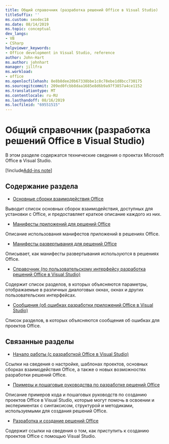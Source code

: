 ```yaml
---
title: Общий справочник (разработка решений Office в Visual Studio)
titleSuffix: ''
ms.custom: seodec18
ms.date: 08/14/2019
ms.topic: conceptual
dev_langs:
- VB
- CSharp
helpviewer_keywords:
- Office development in Visual Studio, reference
author: John-Hart
ms.author: johnhart
manager: jillfra
ms.workload:
- office
ms.openlocfilehash: 8e8b8dee20b67338bbe1c8c78ebe1d8bcc730175
ms.sourcegitcommit: 209ed0fcbb8daa1685e8d6b9a97f3857a4ce1152
ms.translationtype: MT
ms.contentlocale: ru-RU
ms.lasthandoff: 08/16/2019
ms.locfileid: "69551515"
---
```

# <a name="general-reference-office-development-in-visual-studio"></a>Общий справочник (разработка решений Office в Visual Studio)
  В этом разделе содержатся технические сведения о проектах Microsoft Office в Visual Studio.

[!include[Add-ins note](includes/addinsnote.md)]

## <a name="in-this-section"></a>Содержание раздела
- [Основные сборки взаимодействия Office](../vsto/office-primary-interop-assemblies.md)

 Выводит список основных сборок взаимодействия, доступных для установки с Office, и предоставляет краткое описание каждого из них.

- [Манифесты приложений для решений Office](../vsto/application-manifests-for-office-solutions.md)

 Описание использования манифестов приложений в решениях Office.

- [Манифесты развертывания для решений Office](../vsto/deployment-manifests-for-office-solutions.md)

 Описывает, как манифесты развертывания используются в решениях Office.

- [Справочник &#40;по пользовательскому интерфейсу разработка решений Office в Visual Studio&#41;](../vsto/user-interface-reference-office-development-in-visual-studio.md)

 Содержит список разделов, в которых объясняются параметры, отображаемые в различных диалоговых окнах, окнах и других пользовательских интерфейсах.

- [Сообщения &#40;об ошибках разработки приложений Office в Visual Studio&#41;](../vsto/error-messages-office-development-in-visual-studio.md)

 Список разделов, в которых объясняются сообщения об ошибках для проектов Office.

## <a name="related-sections"></a>Связанные разделы
- [Начало работы &#40;с разработкой Office в Visual Studio&#41;](../vsto/getting-started-office-development-in-visual-studio.md)

 Ссылки на сведения о настройке, шаблонах проектов, основных сборках взаимодействия Office, а также о новых возможностях разработки решений Office.

- [Примеры и пошаговые руководства по разработке решений Office](../vsto/office-development-samples-and-walkthroughs.md)

 Описание примеров кода и пошаговых руководств по созданию проектов Office в Visual Studio, которые могут помочь в освоении и экспериментах с синтаксисом, структурой и методиками, используемыми для создания решений Office.

- [Разработка и создание решений Office](../vsto/designing-and-creating-office-solutions.md)

 Содержит ссылки на сведения о том, как приступить к созданию проектов Office с помощью Visual Studio.
